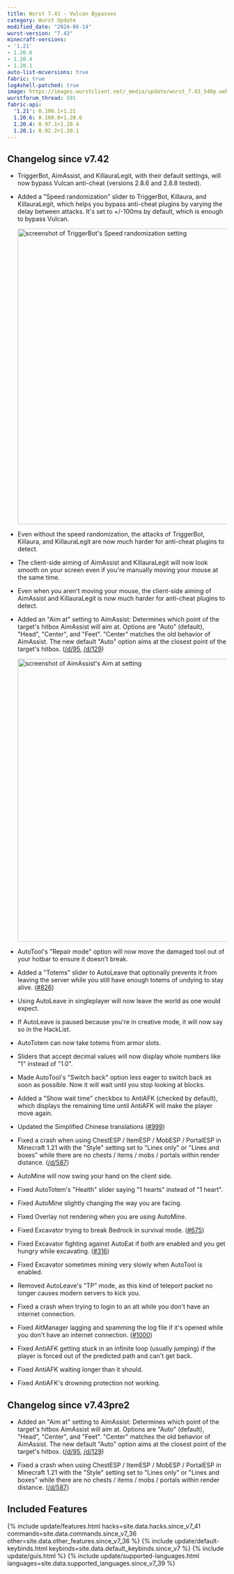 ```yaml
---
title: Wurst 7.43 - Vulcan Bypasses
category: Wurst Update
modified_date: "2024-06-14"
wurst-version: "7.43"
minecraft-versions:
- '1.21'
- 1.20.6
- 1.20.4
- 1.20.1
auto-list-mcversions: true
fabric: true
log4shell-patched: true
image: https://images.wurstclient.net/_media/update/wurst_7.43_540p.webp
wurstforum_thread: 591
fabric-api:
  '1.21': 0.100.1+1.21
  1.20.6: 0.100.0+1.20.6
  1.20.4: 0.97.1+1.20.4
  1.20.1: 0.92.2+1.20.1
---
```

## Changelog since v7.42

- TriggerBot, AimAssist, and KillauraLegit, with their default settings, will now bypass Vulcan anti-cheat (versions 2.8.6 and 2.8.8 tested).

- Added a "Speed randomization" slider to TriggerBot, Killaura, and KillauraLegit, which helps you bypass anti-cheat plugins by varying the delay between attacks. It's set to +/-100ms by default, which is enough to bypass Vulcan.

  <img src="https://wurst.wiki/_media/hack/triggerbot/triggerbot_speed_randomization.webp" width="1203" height="677" alt="screenshot of TriggerBot's Speed randomization setting" loading="lazy">

- Even without the speed randomization, the attacks of TriggerBot, Killaura, and KillauraLegit are now much harder for anti-cheat plugins to detect.

- The client-side aiming of AimAssist and KillauraLegit will now look smooth on your screen even if you're manually moving your mouse at the same time.

- Even when you aren't moving your mouse, the client-side aiming of AimAssist and KillauraLegit is now much harder for anti-cheat plugins to detect.

- Added an "Aim at" setting to AimAssist: Determines which point of the target's hitbox AimAssist will aim at. Options are "Auto" (default), "Head", "Center", and "Feet". "Center" matches the old behavior of AimAssist. The new default "Auto" option aims at the closest point of the target's hitbox. ([/d/95](https://wurstforum.net/d/95), [/d/129](https://wurstforum.net/d/129))

  <img src="https://wurst.wiki/_media/hack/aimassist/aimassist_aim_at.webp" width="1153" height="648" alt="screenshot of AimAssist's Aim at setting" loading="lazy">

- AutoTool's "Repair mode" option will now move the damaged tool out of your hotbar to ensure it doesn't break.

- Added a "Totems" slider to AutoLeave that optionally prevents it from leaving the server while you still have enough totems of undying to stay alive. ([#826](https://github.com/Wurst-Imperium/Wurst7/pull/826))

- Using AutoLeave in singleplayer will now leave the world as one would expect.

- If AutoLeave is paused because you're in creative mode, it will now say so in the HackList.

- AutoTotem can now take totems from armor slots.

- Sliders that accept decimal values will now display whole numbers like "1" instead of "1.0".

- Made AutoTool's "Switch back" option less eager to switch back as soon as possible. Now it will wait until you stop looking at blocks.

- Added a "Show wait time" checkbox to AntiAFK (checked by default), which displays the remaining time until AntiAFK will make the player move again.

- Updated the Simplified Chinese translations ([#999](https://github.com/Wurst-Imperium/Wurst7/pull/999))

- Fixed a crash when using ChestESP / ItemESP / MobESP / PortalESP in Minecraft 1.21 with the "Style" setting set to "Lines only" or "Lines and boxes" while there are no chests / items / mobs / portals within render distance. ([/d/587](https://wurstforum.net/d/587))

- AutoMine will now swing your hand on the client side.

- Fixed AutoTotem's "Health" slider saying "1 hearts" instead of "1 heart".

- Fixed AutoMine slightly changing the way you are facing.

- Fixed Overlay not rendering when you are using AutoMine.

- Fixed Excavator trying to break Bedrock in survival mode. ([#675](https://github.com/Wurst-Imperium/Wurst7/issues/675))

- Fixed Excavator fighting against AutoEat if both are enabled and you get hungry while excavating. ([#316](https://github.com/Wurst-Imperium/Wurst7/issues/316))

- Fixed Excavator sometimes mining very slowly when AutoTool is enabled.

- Removed AutoLeave's "TP" mode, as this kind of teleport packet no longer causes modern servers to kick you.

- Fixed a crash when trying to login to an alt while you don't have an internet connection.

- Fixed AltManager lagging and spamming the log file if it's opened while you don't have an internet connection. ([#1000](https://github.com/Wurst-Imperium/Wurst7/issues/1000))

- Fixed AntiAFK getting stuck in an infinite loop (usually jumping) if the player is forced out of the predicted path and can't get back.

- Fixed AntiAFK waiting longer than it should.

- Fixed AntiAFK's drowning protection not working.

## Changelog since v7.43pre2

- Added an "Aim at" setting to AimAssist: Determines which point of the target's hitbox AimAssist will aim at. Options are "Auto" (default), "Head", "Center", and "Feet". "Center" matches the old behavior of AimAssist. The new default "Auto" option aims at the closest point of the target's hitbox. ([/d/95](https://wurstforum.net/d/95), [/d/129](https://wurstforum.net/d/129))

- Fixed a crash when using ChestESP / ItemESP / MobESP / PortalESP in Minecraft 1.21 with the "Style" setting set to "Lines only" or "Lines and boxes" while there are no chests / items / mobs / portals within render distance. ([/d/587](https://wurstforum.net/d/587))


## Included Features

{% include update/features.html hacks=site.data.hacks.since_v7_41 commands=site.data.commands.since_v7_36 other=site.data.other_features.since_v7_36 %}
{% include update/default-keybinds.html keybinds=site.data.default_keybinds.since_v7 %}
{% include update/guis.html %}
{% include update/supported-languages.html languages=site.data.supported_languages.since_v7_39 %}
